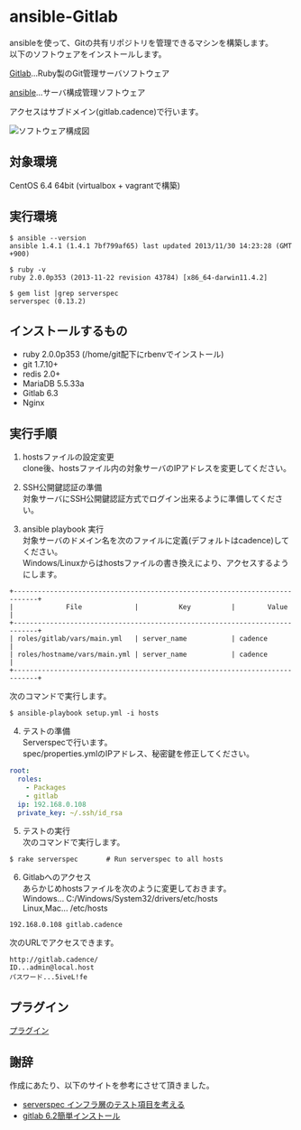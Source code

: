 ansible-Gitlab
=====================

ansibleを使って、Gitの共有リポジトリを管理できるマシンを構築します。  
以下のソフトウェアをインストールします。  

[Gitlab](http://gitlab.org/)…Ruby製のGit管理サーバソフトウェア  

[ansible](http://www.ansibleworks.com/)...サーバ構成管理ソフトウェア  

アクセスはサブドメイン(gitlab.cadence)で行います。

![ソフトウェア構成図](https://raw.github.com/volanja/ansible-Gitlab/master/img/ansible-Gitlab.png)

対象環境
-----
CentOS 6.4 64bit   (virtualbox + vagrantで構築)

実行環境
-----
	$ ansible --version  
	ansible 1.4.1 (1.4.1 7bf799af65) last updated 2013/11/30 14:23:28 (GMT +900)

	$ ruby -v  
	ruby 2.0.0p353 (2013-11-22 revision 43784) [x86_64-darwin11.4.2]

	$ gem list |grep serverspec  
	serverspec (0.13.2)

インストールするもの
------
+ ruby 2.0.0p353 (/home/git配下にrbenvでインストール)
+ git 1.7.10+
+ redis 2.0+
+ MariaDB 5.5.33a
+ Gitlab 6.3
+ Nginx

実行手順
----
1. hostsファイルの設定変更  
clone後、hostsファイル内の対象サーバのIPアドレスを変更してください。

2. SSH公開鍵認証の準備  
対象サーバにSSH公開鍵認証方式でログイン出来るように準備してください。

3. ansible playbook 実行  
対象サーバのドメイン名を次のファイルに定義(デフォルトはcadence)してください。  
Windows/Linuxからはhostsファイルの書き換えにより、アクセスするようにします。
```
+----------------------------------------------------------------------------+
|             File             |          Key          |        Value        |
+----------------------------------------------------------------------------+
| roles/gitlab/vars/main.yml   | server_name           | cadence             |
| roles/hostname/vars/main.yml | server_name           | cadence             |
+----------------------------------------------------------------------------+
```
次のコマンドで実行します。  
```
$ ansible-playbook setup.yml -i hosts  
```

4. テストの準備  
Serverspecで行います。  
spec/properties.ymlのIPアドレス、秘密鍵を修正してください。
```spec/spec.yml
root:
  roles:
    - Packages
    - gitlab
  ip: 192.168.0.108
  private_key: ~/.ssh/id_rsa
```

5. テストの実行  
次のコマンドで実行します。  
```
$ rake serverspec       # Run serverspec to all hosts
```

6. Gitlabへのアクセス  
あらかじめhostsファイルを次のように変更しておきます。  
Windows... C:/Windows/System32/drivers/etc/hosts  
Linux,Mac... /etc/hosts
```
192.168.0.108 gitlab.cadence
```
次のURLでアクセスできます。  
```
http://gitlab.cadence/  
ID...admin@local.host  
パスワード...5iveL!fe
```

プラグイン
----
[プラグイン](docs/plugins.md)

謝辞
-----
作成にあたり、以下のサイトを参考にさせて頂きました。
+ [serverspec インフラ層のテスト項目を考える](https://hiroakis.com/blog/2013/12/24/serverspec-%E3%82%A4%E3%83%B3%E3%83%95%E3%83%A9%E5%B1%A4%E3%81%AE%E3%83%86%E3%82%B9%E3%83%88%E9%A0%85%E7%9B%AE%E3%82%92%E8%80%83%E3%81%88%E3%82%8B/)
+ [gitlab 6.2簡単インストール](https://gist.github.com/hiroaki256/8142865)
